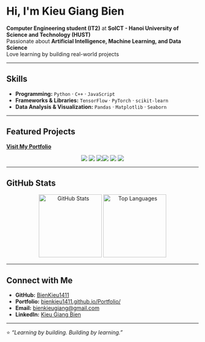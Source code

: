 # Hi, I'm Kieu Giang Bien  

**Computer Engineering student (IT2)** at **SoICT - Hanoi University of Science and Technology (HUST)**  
Passionate about **Artificial Intelligence, Machine Learning, and Data Science**  
Love learning by building real-world projects  

---

## Skills  

- **Programming:** `Python` · `C++` · `JavaScript`  
- **Frameworks & Libraries:** `TensorFlow` · `PyTorch` · `scikit-learn`  
- **Data Analysis & Visualization:** `Pandas` · `Matplotlib` · `Seaborn`  

---

## Featured Projects  

**[Visit My Portfolio](https://bienkieu1411.github.io/Portfolio/)**  

<div style="text-align: center;">
  <a href="https://github.com/chopbong/kanbask" style="display: inline-block; vertical-align: top;">
    <img src="https://github-readme-stats.vercel.app/api/pin/?username=chopbong&repo=kanbask&theme=tokyonight" />
  </a>
  <a href="https://github.com/BienKieu1411/RL4Games" style="display: inline-block; vertical-align: top;">
    <img src="https://github-readme-stats.vercel.app/api/pin/?username=BienKieu1411&repo=RL4Games&theme=tokyonight" />
  </a>
  <a href="https://github.com/BienKieu1411/CalmMind" style="display: inline-block; vertical-align: top;">
    <img src="https://github-readme-stats.vercel.app/api/pin/?username=BienKieu1411&repo=CalmMind&theme=tokyonight&cache_seconds=0" />
  <a href="https://github.com/BienKieu1411/Project_AI_20242" style="display: inline-block; vertical-align: top;">
    <img src="https://github-readme-stats.vercel.app/api/pin/?username=BienKieu1411&repo=Project_AI_20242&theme=tokyonight" />
  </a>
  <a href="https://github.com/BienKieu1411/Project_OOP_20241" style="display: inline-block; vertical-align: top;">
    <img src="https://github-readme-stats.vercel.app/api/pin/?username=BienKieu1411&repo=Project_OOP_20241&theme=tokyonight" />
  </a>

  <a href="https://github.com/BienKieu1411/DocBot" style="display: inline-block; vertical-align: top;">
    <img src="https://github-readme-stats.vercel.app/api/pin/?username=BienKieu1411&repo=DocBot&theme=tokyonight" />
  </a>

</div>


---

## GitHub Stats  

<p align="center">
  <img src="https://github-readme-stats.vercel.app/api?username=BienKieu1411&show_icons=true&theme=tokyonight" alt="GitHub Stats" height="165"/>
  <img src="https://github-readme-stats.vercel.app/api/top-langs/?username=BienKieu1411&layout=compact&theme=tokyonight" alt="Top Languages" height="165"/>
</p>

---

## Connect with Me  

- **GitHub:** [BienKieu1411](https://github.com/BienKieu1411)  
- **Portfolio:** [bienkieu1411.github.io/Portfolio/](https://bienkieu1411.github.io/Portfolio/)  
- **Email:** [bienkieugiang@gmail.com](mailto:bienkieugiang@gmail.com)  
- **LinkedIn:** [Kieu Giang Bien](https://vn.linkedin.com/in/giang-bi%C3%AAn-ki%E1%BB%81u-bbb288337)  

---

⭐ *“Learning by building. Building by learning.”*  
